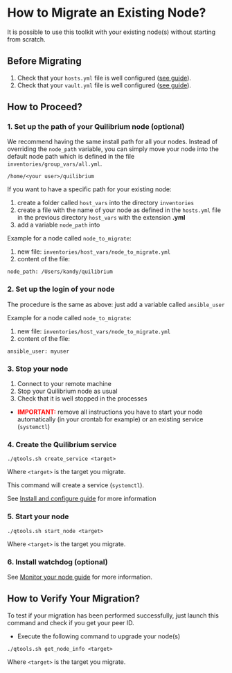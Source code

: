 # How to Migrate an Existing Node?

It is possible to use this toolkit with your existing node(s) without starting from scratch.

## Before Migrating
1. Check that your `hosts.yml` file is well configured ([see guide](inventory.md)).
1. Check that your `vault.yml` file is well configured ([see guide](vault.md)).

## How to Proceed?

### 1. Set up the path of your Quilibrium node (optional)

We recommend having the same install path for all your nodes.
Instead of overriding the `node_path` variable, you can simply move your node into the default node path which is defined in the file `inventories/group_vars/all.yml`.
```
/home/<your user>/quilibrium
```
If you want to have a specific path for your existing node:
1. create a folder called `host_vars` into the directory `inventories`
2. create a file with the name of your node as defined in the `hosts.yml` file in the previous directory `host_vars` with the extension **.yml**
3. add a variable `node_path` into

Example for a node called `node_to_migrate`:

1. new file:  `inventories/host_vars/node_to_migrate.yml`
2. content of the file:

```
node_path: /Users/kandy/quilibrium
```

### 2. **Set up the login of your node**

The procedure is the same as above: just add a variable called `ansible_user`

Example for a node called `node_to_migrate`:

1. new file:  `inventories/host_vars/node_to_migrate.yml`
2. content of the file:

```
ansible_user: myuser
```

### 3. **Stop your node**

1. Connect to your remote machine
2. Stop your Quilibrium node as usual
3. Check that it is well stopped in the processes

* **<span style="color:red">IMPORTANT:</span>** remove all instructions you have to start your node automatically (in your crontab for example) or an existing service (`systemctl`)

### 4. **Create the Quilibrium service**

```
./qtools.sh create_service <target>
```
Where `<target>` is the target you migrate.

This command will create a service (`systemctl`).

See [Install and configure guide](installation.md) for more information

### 5. **Start your node**

```
./qtools.sh start_node <target>
```
Where `<target>` is the target you migrate.

### 6. **Install watchdog (optional)**

See [Monitor your node guide](watchdog.md) for more information.

## How to Verify Your Migration?

To test if your migration has been performed successfully, just launch this command and check if you get your peer ID.

* Execute the following command to upgrade your node(s)

```
./qtools.sh get_node_info <target>
```
Where `<target>` is the target you migrate.
